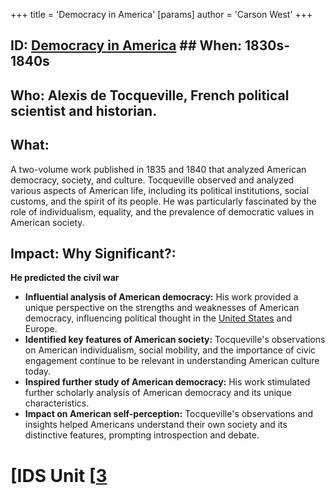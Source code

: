 +++
 title = 'Democracy in America'
[params]
	author = 'Carson West'
+++
## ID: [Democracy in America](./../democracy-in-america/) ## When: 1830s-1840s
## Who: Alexis de Tocqueville, French political scientist and historian.
## What: 
A two-volume work published in 1835 and 1840 that analyzed American democracy, society, and culture. Tocqueville observed and analyzed various aspects of American life, including its political institutions, social customs, and the spirit of its people. He was particularly fascinated by the role of individualism, equality, and the prevalence of democratic values in American society.
## Impact: Why Significant?:
**He predicted the civil war**

- **Influential analysis of American democracy:**  His work provided a unique perspective on the strengths and weaknesses of American democracy, influencing political thought in the [United States](./../united-states/) and Europe.
- **Identified key features of American society:**  Tocqueville's observations on American individualism, social mobility, and the importance of civic engagement continue to be relevant in understanding American culture today.
- **Inspired further study of American democracy:** His work stimulated further scholarly analysis of American democracy and its unique characteristics. 
- **Impact on American self-perception:**  Tocqueville's observations and insights helped Americans understand their own society and its distinctive features, prompting introspection and debate. 

# [IDS Unit [[3](./../ids-unit-[[3/)